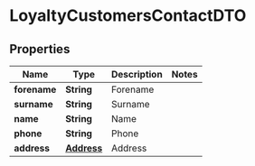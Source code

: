 
# LoyaltyCustomersContactDTO

## Properties
Name | Type | Description | Notes
------------ | ------------- | ------------- | -------------
**forename** | **String** | Forename | 
**surname** | **String** | Surname | 
**name** | **String** | Name | 
**phone** | **String** | Phone | 
**address** | [**Address**](Address.md) | Address | 



